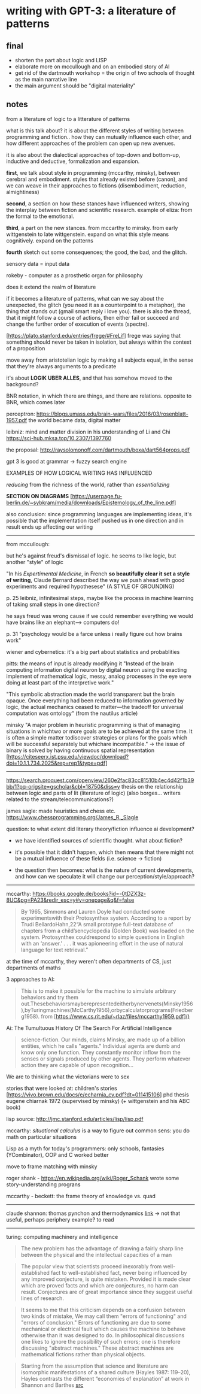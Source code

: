 # writing with GPT-3: a literature of patterns

## final

- shorten the part about logic and LISP
- elaborate more on mccullough and on an embodied story of AI
- get rid of the dartmouth workshop = the origin of two schools of thought as the main narrative line
- the main argument should be "digital materiality"

## notes

from a literature of logic to a litterature of patterns

what is this talk about? it is about the different styles of writing between programming and fiction.. how they can mutually influence each other, and how different approaches of the problem can open up new avenues.

it is also about the dialectical approaches of top-down and bottom-up, inductive and deductive, formalization and expansion.

**first**, we talk about style in programming (mccarthy, minsky), between cerebral and embodiment. styles that already existed before (canon), and we can weave in their approaches to fictions (disembodiment, reduction, almightiness)

**second**, a section on how these stances have influenced writers, showing the interplay between fiction and scientific research. example of eliza: from the formal to the emotional.

**third**, a part on the new stances. from mccarthy to minsky. from early wittgenstein to late wittgenstein. expand on what this style means cognitively. expand on the patterns

**fourth** sketch out some consequences; the good, the bad, and the glitch.

sensory data = input data

rokeby - computer as a prosthetic organ for philosophy

does it extend the realm of literature

if it becomes a literature of patterns, what can we say about the unexpected, the glitch (you need it as a counterpoint to a metaphor), the thing that stands out (gmail smart reply i love you). there is also the thread, that it might follow a course of actions, then either fail or succeed and change the further order of execution of events (spectre).

[https://plato.stanford.edu/entries/frege/#FreLif] frege was saying that something should never be taken in isolation, but always within the context of a proposition

move away from aristotelian logic by making all subjects equal, in the sense that they're always arguments to a predicate

it's about **LOGIK UBER ALLES**, and that has somehow moved to the background?

BNR notation, in which there are things, and there are relations. opposite to BNR, which comes later

perceptron: https://blogs.umass.edu/brain-wars/files/2016/03/rosenblatt-1957.pdf the world became data, digital matter

leibniz: mind and matter division in his understanding of Li and Chi https://sci-hub.mksa.top/10.2307/1397760

the proposal: http://raysolomonoff.com/dartmouth/boxa/dart564props.pdf

gpt 3 is good at grammar -> fuzzy search engine

EXAMPLES OF HOW LOGICAL WRITING HAS INFLUENCED

*reducing* from the richness of the world, rather than *essentializing*

**SECTION ON DIAGRAMS** [https://userpage.fu-berlin.de/~sybkram/media/downloads/Epistemology_of_the_line.pdf]

also conclusion: since programming languages are implementing ideas, it's possible that the implementation itself pushed us in one direction and in result ends up affecting our writing

--------

from mccullough:

but he's against freud's dismissal of logic. he seems to like logic, but another "style" of logic

"In his *Expertimental Medicine*, in French **so beautifully clear it set a style of writing**, Claude Bernard described the way we push ahead with good experiments and required hypothesese" (A STYLE OF GROUNDING)

p. 25 leibniz, infinitesimal steps, maybe like the process in machine learning of taking small steps in one direction?

he says freud was wrong cause if we could remember everything we would have brains like an elephant—> computers do!

p. 31 "psychology would be a farce unless i really figure out how brains work"

wiener and cybernetics: it's a big part about statistics and probablities

pitts: the means of input is already modifying it  "Instead of the brain computing information digital neuron by digital neuron using the exacting implement of mathematical logic, messy, analog processes in the eye were doing at least part of the interpretive work."

"This symbolic abstraction made the world transparent but the brain opaque. Once everything had been reduced to information governed by logic, the actual mechanics ceased to matter—the tradeoff for universal computation was ontology" (from the nautilus article)

minsky "A major problem in heuristic programming is that of managing situations in whichtwo or more goals are to be achieved at the same time. It is often a simple matter todiscover strategies or plans for the goals which will be successful separately but whichare incompatible." -> the issue of binary is solved by having continuous spatial representation [https://citeseerx.ist.psu.edu/viewdoc/download?doi=10.1.1.734.2025&rep=rep1&type=pdf]

--------

https://search.proquest.com/openview/260e2fac83cc81510b4ec4d42f1b39bb/1?pq-origsite=gscholar&cbl=18750&diss=y thesis on the relationship between logic and parts of lit (literature of logic) (also borges... writers related to the stream/telecommunications?)

james sagle: made heuristics and chess etc. https://www.chessprogramming.org/James_R._Slagle

question: to what extent did literary theory/fiction influence ai development?

- we have identified sources of scientific thought. what about fiction?

- it's possible that it didn't happen, which then means that there might not be a mutual influence of these fields (i.e. science -> fiction)

- the question then becomes: what is the nature of current developments, and how can we speculate it will change our perception/style/approach?

---

mccarthy: https://books.google.de/books?id=-0tDZX3z-8UC&pg=PA23&redir_esc=y#v=onepage&q&f=false

> By 1965, Simmons and Lauren Doyle had conducted some experimentswith their Protosynthex system.   According to a report by Trudi BellardoHahn,22“A small prototype full-text database of chapters from a child’sencyclopedia (Golden Book) was loaded on the system.  Protosynthex couldrespond to simple questions in English with an ‘answer.’  . . . it was apioneering effort in the use of natural language for text retrieval.”

at the time of mccarthy, they weren't often departments of CS, just departments of maths

3 approaches to AI:

> This is to make it possible for the machine to simulate arbitrary behaviors and try them out.Thesebehaviorsmayberepresentedeitherbynervenets(Minsky1956),byTuringmachines(McCarthy1956),orbycalculatorprograms(Friedberg1958). from [https://www.cs.rit.edu/~rlaz/files/mccarthy1959.pdf]()

Ai: The Tumultuous History Of The Search For Artificial Intelligence

> science-fiction. Our minds, claims Minsky, are made up of a billion entities, which he calls "agents." Individual agents are dumb and know only one function. They constantly monitor inflow from the senses or signals produced by other agents. They perform whatever action they are capable of upon recognition...

We are to thinking what the victorians were to sex

stories that were looked at: children's stories [https://vivo.brown.edu/docs/e/echarnia_cv.pdf?dt=011415106] phd thesis eugene chiarnak 1972 (supervised by minsky) (+ wittgenstein and his ABC book)

lisp source: http://jmc.stanford.edu/articles/lisp/lisp.pdf

mccarthy: *situational calculus* is a way to figure out common sens: you do math on particular situations

Lisp as a myth for today's programmers: only schools, fantasies (YCombinator), OOP and C worked better

move to frame matching with minsky

roger shank - https://en.wikipedia.org/wiki/Roger_Schank wrote some story-understanding prograns

mccarthy - beckett: the frame theory of knowledge vs. quad

---

claude shannon: thomas pynchon and thermodynamics [link](https://literariness.org/2018/07/29/claude-e-shannon-and-information-theory/) -> not that useful, perhaps periphery example? to read

---

turing: computing machinery and intelligence

> The new problem has the advantage of drawing a fairly sharp line between the physical and the intellectual capacities of a man

> The popular view that scientists proceed inexorably from well-established fact to well-established fact, never being influenced by any improved conjecture, is quite mistaken. Provided it is made clear which are proved facts and which are conjectures, no harm can result. Conjectures are of great importance since they suggest useful lines of research.

>  It seems to me that this criticism depends on a confusion between two kinds of mistake, We may call them "errors of functioning" and "errors of conclusion." Errors of functioning are due to some mechanical or electrical fault which causes the machine to behave otherwise than it was designed to do. In philosophical discussions one likes to ignore the possibility of such errors; one is therefore discussing "abstract machines." These abstract machines are mathematical fictions rather than physical objects.

> Starting from the assumption that science and literature are isomorphic manifestations of a shared culture (Hayles 1987: 119–20), Hayles contrasts the different “economies of explanation” at work in Shannon and Barthes [src](https://literariness.org/2018/07/29/claude-e-shannon-and-information-theory/)